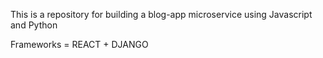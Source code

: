This is a repository for building a blog-app microservice using Javascript and Python

Frameworks = REACT + DJANGO